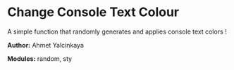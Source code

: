 # Change Console Text Colour

A simple function that randomly generates and applies console text colors !

**Author:** Ahmet Yalcinkaya

**Modules:** random, sty
